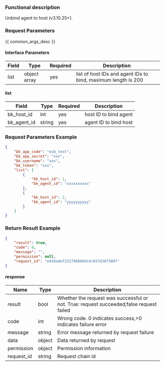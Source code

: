 ### Functional description

Unbind agent to host (v3.10.25+).

### Request Parameters

{{ common_args_desc }}

#### Interface Parameters

| Field | Type         | Required | Description                                                   |
| ----- | ------------ | -------- | ------------------------------------------------------------- |
| list  | object array | yes      | list of host IDs and agent IDs to bind, maximum length is 200 |

#### list

| Field       | Type   | Required | Description           |
| ----------- | ------ | -------- | --------------------- |
| bk_host_id  | int    | yes      | host ID to bind agent |
| bk_agent_id | string | yes      | agent ID to bind host |

### Request Parameters Example

```json
{
    "bk_app_code": "esb_test",
    "bk_app_secret": "xxx",
    "bk_username": "xxx",
    "bk_token": "xxx",
    "list": [
        {
            "bk_host_id": 1,
            "bk_agent_id": "xxxxxxxxxx"
        },
        {
            "bk_host_id": 2,
            "bk_agent_id": "yyyyyyyyyy"
        }
    ]
}
```

### Return Result Example

```json
{
    "result": true,
    "code": 0,
    "message": "",
    "permission": null,
    "request_id": "e43da4ef221746868dc4c837d36f3807"
}
```

#### response

| Name    | Type   | Description                                    |
| ------- | ------ | ------------------------------------- |
| result  | bool   | Whether the request was successful or not. True: request succeeded;false request failed|
| code    |  int    | Wrong code. 0 indicates success,>0 indicates failure error    |
| message | string |Error message returned by request failure                    |
| data    |  object |Data returned by request                           |
| permission    |  object |Permission information    |
| request_id    |  string |Request chain id    |